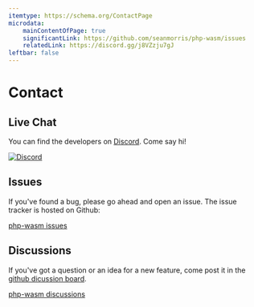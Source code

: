 ```yaml
---
itemtype: https://schema.org/ContactPage
microdata:
    mainContentOfPage: true
    significantLink: https://github.com/seanmorris/php-wasm/issues
    relatedLink: https://discord.gg/j8VZzju7gJ
leftbar: false
---
```

# Contact

## Live Chat

You can find the developers on [Discord](https://discord.com/invite/j8VZzju7gJ). Come say hi!

[![Discord](https://img.shields.io/discord/1199824765666463835?style=for-the-badge&logo=discord&link=https%3A%2F%2Fdiscord.gg%2Fj8VZzju7gJ)](https://discord.gg/j8VZzju7gJ)

## Issues

If you've found a bug, please go ahead and open an issue. The issue tracker is hosted on Github:

[php-wasm issues](https://github.com/seanmorris/php-wasm/issues)

## Discussions

If you've got a question or an idea for a new feature, come post it in the [github dicussion board](https://github.com/seanmorris/php-wasm/discussions).

[php-wasm discussions](https://github.com/seanmorris/php-wasm/discussions)
